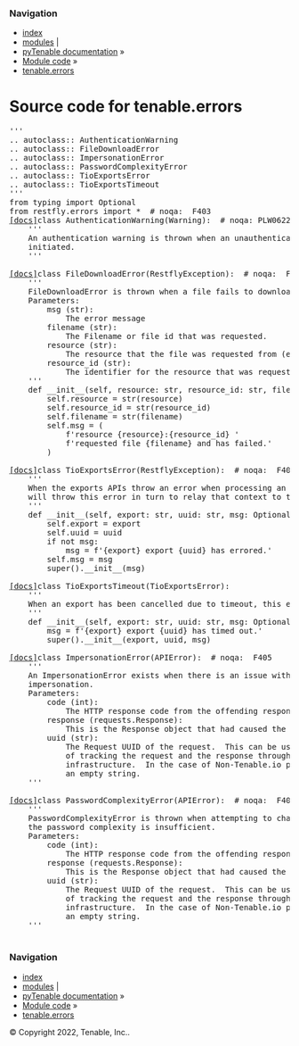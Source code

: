 <!DOCTYPE html>
<html lang="en">
  <head>
    <meta charset="utf-8" />
    <meta name="viewport" content="width=device-width, initial-scale=1.0" />
    <link rel="index" title="Index" href="../../genindex.md" />
  </head><body>
    <div class="related" role="navigation" aria-label="related navigation">
      <h3>Navigation</h3>
      <ul>
        <li class="right" style="margin-right: 10px">
          <a href="../../genindex.md" title="General Index"
             accesskey="I">index</a></li>
        <li class="right" >
          <a href="../../py-modindex.md" title="Python Module Index"
             >modules</a> |</li>
        <li class="nav-item nav-item-0"><a href="../../README.md">pyTenable  documentation</a> &#187;</li>
          <li class="nav-item nav-item-1"><a href="../index.md" accesskey="U">Module code</a> &#187;</li>
        <li class="nav-item nav-item-this"><a href="">tenable.errors</a></li> 
      </ul>
    </div>  
    <div class="document">
      <div class="documentwrapper">
          <div class="body" role="main">
  <h1>Source code for tenable.errors</h1><div class="highlight"><pre>
<span></span><span class="sd">&#39;&#39;&#39;</span>
<span class="sd">.. autoclass:: AuthenticationWarning</span>
<span class="sd">.. autoclass:: FileDownloadError</span>
<span class="sd">.. autoclass:: ImpersonationError</span>
<span class="sd">.. autoclass:: PasswordComplexityError</span>
<span class="sd">.. autoclass:: TioExportsError</span>
<span class="sd">.. autoclass:: TioExportsTimeout</span>
<span class="sd">&#39;&#39;&#39;</span>
<span class="kn">from</span> <span class="nn">typing</span> <span class="kn">import</span> <span class="n">Optional</span>
<span class="kn">from</span> <span class="nn">restfly.errors</span> <span class="kn">import</span> <span class="o">*</span>  <span class="c1"># noqa:  F403</span>
<div class="viewcode-block" id="AuthenticationWarning"><a class="viewcode-back" href="../../README.md#tenable.errors.AuthenticationWarning">[docs]</a><span class="k">class</span> <span class="nc">AuthenticationWarning</span><span class="p">(</span><span class="ne">Warning</span><span class="p">):</span>  <span class="c1"># noqa: PLW0622</span>
    <span class="sd">&#39;&#39;&#39;</span>
<span class="sd">    An authentication warning is thrown when an unauthenticated API session is</span>
<span class="sd">    initiated.</span>
<span class="sd">    &#39;&#39;&#39;</span></div>
<div class="viewcode-block" id="FileDownloadError"><a class="viewcode-back" href="../../README.md#tenable.errors.FileDownloadError">[docs]</a><span class="k">class</span> <span class="nc">FileDownloadError</span><span class="p">(</span><span class="n">RestflyException</span><span class="p">):</span>  <span class="c1"># noqa:  F405</span>
    <span class="sd">&#39;&#39;&#39;</span>
<span class="sd">    FileDownloadError is thrown when a file fails to download.</span>
<span class="sd">    Parameters:</span>
<span class="sd">        msg (str):</span>
<span class="sd">            The error message</span>
<span class="sd">        filename (str):</span>
<span class="sd">            The Filename or file id that was requested.</span>
<span class="sd">        resource (str):</span>
<span class="sd">            The resource that the file was requested from (e.g. &quot;scans&quot;)</span>
<span class="sd">        resource_id (str):</span>
<span class="sd">            The identifier for the resource that was requested.</span>
<span class="sd">    &#39;&#39;&#39;</span>
    <span class="k">def</span> <span class="fm">__init__</span><span class="p">(</span><span class="bp">self</span><span class="p">,</span> <span class="n">resource</span><span class="p">:</span> <span class="nb">str</span><span class="p">,</span> <span class="n">resource_id</span><span class="p">:</span> <span class="nb">str</span><span class="p">,</span> <span class="n">filename</span><span class="p">:</span> <span class="nb">str</span><span class="p">):</span>
        <span class="bp">self</span><span class="o">.</span><span class="n">resource</span> <span class="o">=</span> <span class="nb">str</span><span class="p">(</span><span class="n">resource</span><span class="p">)</span>
        <span class="bp">self</span><span class="o">.</span><span class="n">resource_id</span> <span class="o">=</span> <span class="nb">str</span><span class="p">(</span><span class="n">resource_id</span><span class="p">)</span>
        <span class="bp">self</span><span class="o">.</span><span class="n">filename</span> <span class="o">=</span> <span class="nb">str</span><span class="p">(</span><span class="n">filename</span><span class="p">)</span>
        <span class="bp">self</span><span class="o">.</span><span class="n">msg</span> <span class="o">=</span> <span class="p">(</span>
            <span class="sa">f</span><span class="s1">&#39;resource </span><span class="si">{</span><span class="n">resource</span><span class="si">}</span><span class="s1">:</span><span class="si">{</span><span class="n">resource_id</span><span class="si">}</span><span class="s1"> &#39;</span>
            <span class="sa">f</span><span class="s1">&#39;requested file </span><span class="si">{</span><span class="n">filename</span><span class="si">}</span><span class="s1"> and has failed.&#39;</span>
        <span class="p">)</span></div>
<div class="viewcode-block" id="TioExportsError"><a class="viewcode-back" href="../../README.md#tenable.errors.TioExportsError">[docs]</a><span class="k">class</span> <span class="nc">TioExportsError</span><span class="p">(</span><span class="n">RestflyException</span><span class="p">):</span>  <span class="c1"># noqa:  F405</span>
    <span class="sd">&#39;&#39;&#39;</span>
<span class="sd">    When the exports APIs throw an error when processing an export, pyTenable</span>
<span class="sd">    will throw this error in turn to relay that context to the user.</span>
<span class="sd">    &#39;&#39;&#39;</span>
    <span class="k">def</span> <span class="fm">__init__</span><span class="p">(</span><span class="bp">self</span><span class="p">,</span> <span class="n">export</span><span class="p">:</span> <span class="nb">str</span><span class="p">,</span> <span class="n">uuid</span><span class="p">:</span> <span class="nb">str</span><span class="p">,</span> <span class="n">msg</span><span class="p">:</span> <span class="n">Optional</span><span class="p">[</span><span class="nb">str</span><span class="p">]</span> <span class="o">=</span> <span class="kc">None</span><span class="p">):</span>
        <span class="bp">self</span><span class="o">.</span><span class="n">export</span> <span class="o">=</span> <span class="n">export</span>
        <span class="bp">self</span><span class="o">.</span><span class="n">uuid</span> <span class="o">=</span> <span class="n">uuid</span>
        <span class="k">if</span> <span class="ow">not</span> <span class="n">msg</span><span class="p">:</span>
            <span class="n">msg</span> <span class="o">=</span> <span class="sa">f</span><span class="s1">&#39;</span><span class="si">{</span><span class="n">export</span><span class="si">}</span><span class="s1"> export </span><span class="si">{</span><span class="n">uuid</span><span class="si">}</span><span class="s1"> has errored.&#39;</span>
        <span class="bp">self</span><span class="o">.</span><span class="n">msg</span> <span class="o">=</span> <span class="n">msg</span>
        <span class="nb">super</span><span class="p">()</span><span class="o">.</span><span class="fm">__init__</span><span class="p">(</span><span class="n">msg</span><span class="p">)</span></div>
<div class="viewcode-block" id="TioExportsTimeout"><a class="viewcode-back" href="../../README.md#tenable.errors.TioExportsTimeout">[docs]</a><span class="k">class</span> <span class="nc">TioExportsTimeout</span><span class="p">(</span><span class="n">TioExportsError</span><span class="p">):</span>
    <span class="sd">&#39;&#39;&#39;</span>
<span class="sd">    When an export has been cancelled due to timeout, this error is thrown.</span>
<span class="sd">    &#39;&#39;&#39;</span>
    <span class="k">def</span> <span class="fm">__init__</span><span class="p">(</span><span class="bp">self</span><span class="p">,</span> <span class="n">export</span><span class="p">:</span> <span class="nb">str</span><span class="p">,</span> <span class="n">uuid</span><span class="p">:</span> <span class="nb">str</span><span class="p">,</span> <span class="n">msg</span><span class="p">:</span> <span class="n">Optional</span><span class="p">[</span><span class="nb">str</span><span class="p">]</span> <span class="o">=</span> <span class="kc">None</span><span class="p">):</span>
        <span class="n">msg</span> <span class="o">=</span> <span class="sa">f</span><span class="s1">&#39;</span><span class="si">{</span><span class="n">export</span><span class="si">}</span><span class="s1"> export </span><span class="si">{</span><span class="n">uuid</span><span class="si">}</span><span class="s1"> has timed out.&#39;</span>
        <span class="nb">super</span><span class="p">()</span><span class="o">.</span><span class="fm">__init__</span><span class="p">(</span><span class="n">export</span><span class="p">,</span> <span class="n">uuid</span><span class="p">,</span> <span class="n">msg</span><span class="p">)</span></div>
<div class="viewcode-block" id="ImpersonationError"><a class="viewcode-back" href="../../README.md#tenable.errors.ImpersonationError">[docs]</a><span class="k">class</span> <span class="nc">ImpersonationError</span><span class="p">(</span><span class="n">APIError</span><span class="p">):</span>  <span class="c1"># noqa:  F405</span>
    <span class="sd">&#39;&#39;&#39;</span>
<span class="sd">    An ImpersonationError exists when there is an issue with user</span>
<span class="sd">    impersonation.</span>
<span class="sd">    Parameters:</span>
<span class="sd">        code (int):</span>
<span class="sd">            The HTTP response code from the offending response.</span>
<span class="sd">        response (requests.Response):</span>
<span class="sd">            This is the Response object that had caused the Exception to fire.</span>
<span class="sd">        uuid (str):</span>
<span class="sd">            The Request UUID of the request.  This can be used for the purpose</span>
<span class="sd">            of tracking the request and the response through the Tenable.io</span>
<span class="sd">            infrastructure.  In the case of Non-Tenable.io products, is simply</span>
<span class="sd">            an empty string.</span>
<span class="sd">    &#39;&#39;&#39;</span></div>
<div class="viewcode-block" id="PasswordComplexityError"><a class="viewcode-back" href="../../README.md#tenable.errors.PasswordComplexityError">[docs]</a><span class="k">class</span> <span class="nc">PasswordComplexityError</span><span class="p">(</span><span class="n">APIError</span><span class="p">):</span>  <span class="c1"># noqa:  F405</span>
    <span class="sd">&#39;&#39;&#39;</span>
<span class="sd">    PasswordComplexityError is thrown when attempting to change a password and</span>
<span class="sd">    the password complexity is insufficient.</span>
<span class="sd">    Parameters:</span>
<span class="sd">        code (int):</span>
<span class="sd">            The HTTP response code from the offending response.</span>
<span class="sd">        response (requests.Response):</span>
<span class="sd">            This is the Response object that had caused the Exception to fire.</span>
<span class="sd">        uuid (str):</span>
<span class="sd">            The Request UUID of the request.  This can be used for the purpose</span>
<span class="sd">            of tracking the request and the response through the Tenable.io</span>
<span class="sd">            infrastructure.  In the case of Non-Tenable.io products, is simply</span>
<span class="sd">            an empty string.</span>
<span class="sd">    &#39;&#39;&#39;</span></div>
</pre></div>
            <div class="clearer"></div>
          </div>
      </div>
      <div class="clearer"></div>
    </div>
    <div class="related" role="navigation" aria-label="related navigation">
      <h3>Navigation</h3>
      <ul>
        <li class="right" style="margin-right: 10px">
          <a href="../../genindex.md" title="General Index"
             >index</a></li>
        <li class="right" >
          <a href="../../py-modindex.md" title="Python Module Index"
             >modules</a> |</li>
        <li class="nav-item nav-item-0"><a href="../../README.md">pyTenable  documentation</a> &#187;</li>
          <li class="nav-item nav-item-1"><a href="../index.md" >Module code</a> &#187;</li>
        <li class="nav-item nav-item-this"><a href="">tenable.errors</a></li> 
      </ul>
    </div>
    <div class="footer" role="contentinfo">
        &#169; Copyright 2022, Tenable, Inc..
    </div>
  </body>
</html>